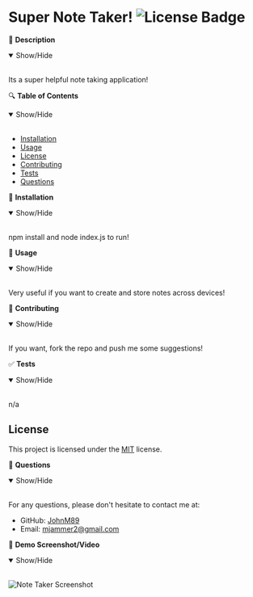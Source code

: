 # Super Note Taker! ![License Badge](https://img.shields.io/badge/License-MIT-yellow.svg)

📖 **Description**
<details open>
<summary>Show/Hide</summary>
<br>

Its a super helpful note taking application!

</details>

🔍 **Table of Contents**
<details open>
<summary>Show/Hide</summary>
<br>

- [Installation](#installation)
- [Usage](#usage)
- [License](#license)
- [Contributing](#contributing)
- [Tests](#tests)
- [Questions](#questions)

</details>

🔧 **Installation**
<details open>
<summary>Show/Hide</summary>
<br>

npm install and node index.js to run!

</details>

🚀 **Usage**
<details open>
<summary>Show/Hide</summary>
<br>

Very useful if you want to create and store notes across devices!

</details>

🤝 **Contributing**
<details open>
<summary>Show/Hide</summary>
<br>

If you want, fork the repo and push me some suggestions!

</details>

✅ **Tests**
<details open>
<summary>Show/Hide</summary>
<br>

n/a

</details>

## License

This project is licensed under the [MIT](https://opensource.org/licenses/MIT) license.

🤔 **Questions**
<details open>
<summary>Show/Hide</summary>
<br>

For any questions, please don't hesitate to contact me at:
- GitHub: [JohnM89](https://github.com/JohnM89)
- Email: mjammer2@gmail.com

</details>

📸 **Demo Screenshot/Video**
<details open>
<summary>Show/Hide</summary>
<br>

![Note Taker Screenshot](public/ScreenShot_Note_Taker.jpeg)

</details>
